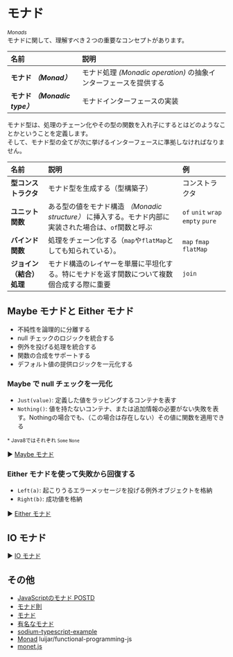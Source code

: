 # モナド
_<sup>Monads</sup>_<br>
モナドに関して、理解すべき２つの重要なコンセプトがあります。

|名前|説明|
|:-|:-|
|**モナド _（Monad）_**|モナド処理 _(Monadic operation)_ の抽象インターフェースを提供する|
|**モナド _（Monadic type）_**|モナドインターフェースの実装|

モナド型は、処理のチェーン化やその型の関数を入れ子にするとはどのようなことかということを定義します。<br>
そして、モナド型の全てが次に挙げるインターフェースに準拠しなければなりません。

|名前|説明|例|
|:-|:-|:-|
|**型コンストラクタ**|モナド型を生成する（型構築子）|コンストラクタ|
|**ユニット関数**|ある型の値をモナド構造 _（Monadic structure）_ に挿入する。モナド内部に実装された場合は、`of`関数と呼ぶ|`of` `unit` `wrap` `empty` `pure`|
|**バインド関数**|処理をチェーン化する（`map`や`flatMap`としても知られている）。|`map` `fmap` `flatMap`|
|**ジョイン（結合）処理**|モナド構造のレイヤーを単層に平坦化する。特にモナドを返す関数について複数個合成する際に重要|`join`|

## Maybe モナドと Either モナド

- 不純性を論理的に分離する
- null チェックのロジックを統合する
- 例外を投げる処理を統合する
- 関数の合成をサポートする
- デフォルト値の提供ロジックを一元化する

### Maybe で null チェックを一元化
- `Just(value)`: 定義した値をラッピングするコンテナを表す
- `Nothing()`: 値を持たないコンテナ、または追加情報の必要がない失敗を表す。Nothingの場合でも、（この場合は存在しない）その値に関数を適用できる

<sup>* Java8ではそれぞれ `Some` `None`</sup>

▶️ [Maybe モナド](https://codesandbox.io/s/maybe-monads-g771rw?file=/src/maybe.ts)

### Either モナドを使って失敗から回復する

- `Left(a)`: 起こりうるエラーメッセージを投げる例外オブジェクトを格納
- `Right(b)`: 成功値を格納

▶️ [Either モナド](https://codesandbox.io/s/either-monad-h4f56b?file=/src/either.ts)

## IO モナド

▶️ [IO モナド](https://codesandbox.io/s/io-monad-w9ks7m?file=/src/io.ts)

## その他
- [JavaScriptのモナド POSTD](https://postd.cc/monads-in-javascript/)
- [モナド則](https://www.sampou.org/haskell/a-a-monads/html/laws.html)
- [モナド](https://bit.ly/43ex3VT)
- [有名なモナド](https://zenn.dev/sterashima78/books/9dd0db90a6e532/viewer/3c99f4)
- [sodium-typescript-example](https://github.com/graforlock/sodium-typescript-examples/tree/petrol-pump/src)
- [Monad](https://github.com/luijar/functional-programming-js/tree/master/src/model/monad) luijar/functional-programming-js
- [monet.js](https://github.com/monet/monet.js)
